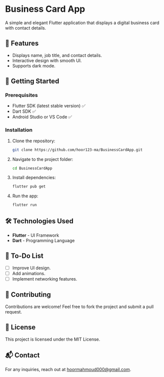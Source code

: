 # Business Card App

A simple and elegant Flutter application that displays a digital business card with contact details.

## 📌 Features
- Displays name, job title, and contact details.
- Interactive design with smooth UI.
- Supports dark mode.

## 🚀 Getting Started

### Prerequisites
- Flutter SDK (latest stable version) ✅
- Dart SDK ✅
- Android Studio or VS Code ✅

### Installation
1. Clone the repository:
   ```sh
   git clone https://github.com/hoor123-ma/BusinessCardApp.git
   ```
2. Navigate to the project folder:
   ```sh
   cd BusinessCardApp
   ```
3. Install dependencies:
   ```sh
   flutter pub get
   ```
4. Run the app:
   ```sh
   flutter run
   ```

## 🛠️ Technologies Used
- **Flutter** - UI Framework
- **Dart** - Programming Language

## 📌 To-Do List
- [ ] Improve UI design.
- [ ] Add animations.
- [ ] Implement networking features.

## 🤝 Contributing
Contributions are welcome! Feel free to fork the project and submit a pull request.

## 📜 License
This project is licensed under the MIT License.

## 📬 Contact
For any inquiries, reach out at [hoormahmoud000@gmail.com](mailto:hoormahmoud000@gmail.com).

